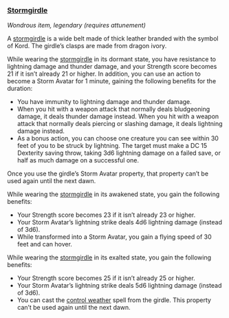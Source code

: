 ### [Stormgirdle](https://www.dndbeyond.com/magic-items/stormgirdle)

_Wondrous item, legendary (requires attunement)_

A [stormgirdle](https://www.dndbeyond.com/magic-items/stormgirdle) is a wide belt made of thick leather branded with the symbol of Kord. The girdle’s clasps are made from dragon ivory.

While wearing the [stormgirdle](https://www.dndbeyond.com/magic-items/stormgirdle) in its dormant state, you have resistance to lightning damage and thunder damage, and your Strength score becomes 21 if it isn’t already 21 or higher. In addition, you can use an action to become a Storm Avatar for 1 minute, gaining the following benefits for the duration:

-   You have immunity to lightning damage and thunder damage.
-   When you hit with a weapon attack that normally deals bludgeoning damage, it deals thunder damage instead. When you hit with a weapon attack that normally deals piercing or slashing damage, it deals lightning damage instead.
-   As a bonus action, you can choose one creature you can see within 30 feet of you to be struck by lightning. The target must make a DC 15 Dexterity saving throw, taking 3d6 lightning damage on a failed save, or half as much damage on a successful one.

Once you use the girdle’s Storm Avatar property, that property can’t be used again until the next dawn.

While wearing the [stormgirdle](https://www.dndbeyond.com/magic-items/stormgirdle) in its awakened state, you gain the following benefits:

-   Your Strength score becomes 23 if it isn’t already 23 or higher.
-   Your Storm Avatar’s lightning strike deals 4d6 lightning damage (instead of 3d6).
-   While transformed into a Storm Avatar, you gain a flying speed of 30 feet and can hover.

While wearing the [stormgirdle](https://www.dndbeyond.com/magic-items/stormgirdle) in its exalted state, you gain the following benefits:

-   Your Strength score becomes 25 if it isn’t already 25 or higher.
-   Your Storm Avatar’s lightning strike deals 5d6 lightning damage (instead of 3d6).
-   You can cast the [control weather](https://www.dndbeyond.com/spells/control-weather) spell from the girdle. This property can’t be used again until the next dawn.